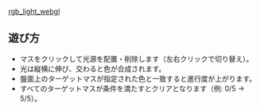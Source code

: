 [rgb_light_webgl](https://es1at.github.io/rgb_light_webgl/)

## 遊び方
- マスをクリックして光源を配置・削除します（左右クリックで切り替え）。
- 光は縦横に伸び、交わると色が合成されます。
- 盤面上のターゲットマスが指定された色と一致すると進行度が上がります。
- すべてのターゲットマスが条件を満たすとクリアとなります（例: 0/5 → 5/5）。
